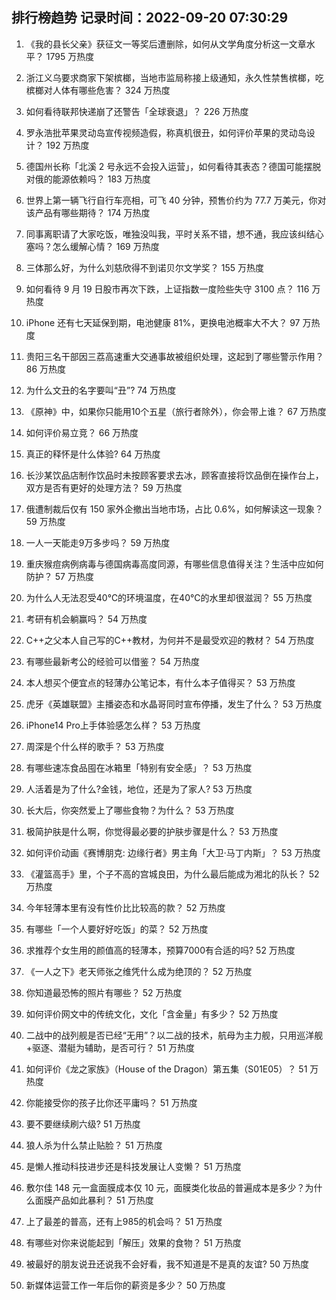 
## 排行榜趋势 记录时间：2022-09-20 07:30:29
  
  1. 《我的县长父亲》获征文一等奖后遭删除，如何从文学角度分析这一文章水平？ 1795 万热度
    
  2. 浙江义乌要求商家下架槟榔，当地市监局称接上级通知，永久性禁售槟榔，吃槟榔对人体有哪些危害？ 324 万热度
    
  3. 如何看待联邦快递崩了还警告「全球衰退」？ 226 万热度
    
  4. 罗永浩批苹果灵动岛宣传视频造假，称真机很丑，如何评价苹果的灵动岛设计？ 192 万热度
    
  5. 德国州长称「北溪 2 号永远不会投入运营」，如何看待其表态？德国可能摆脱对俄的能源依赖吗？ 183 万热度
    
  6. 世界上第一辆飞行自行车亮相，可飞 40 分钟，预售价约为 77.7 万美元，你对该产品有哪些期待？ 174 万热度
    
  7. 同事离职请了大家吃饭，唯独没叫我，平时关系不错，想不通，我应该纠结心塞吗？怎么缓解心情？ 169 万热度
    
  8. 三体那么好，为什么刘慈欣得不到诺贝尔文学奖？ 155 万热度
    
  9. 如何看待 9 月 19 日股市再次下跌，上证指数一度险些失守 3100 点？ 116 万热度
    
  10. iPhone 还有七天延保到期，电池健康 81%，更换电池概率大不大？ 97 万热度
    
  11. 贵阳三名干部因三荔高速重大交通事故被组织处理，这起到了哪些警示作用？ 86 万热度
    
  12. 为什么文丑的名字要叫“丑”? 74 万热度
    
  13. 《原神》中，如果你只能用10个五星（旅行者除外），你会带上谁？ 67 万热度
    
  14. 如何评价易立竞？ 66 万热度
    
  15. 真正的释怀是什么体验? 64 万热度
    
  16. 长沙某饮品店制作饮品时未按顾客要求去冰，顾客直接将饮品倒在操作台上，双方是否有更好的处理方法？ 59 万热度
    
  17. 俄遭制裁后仅有 150 家外企撤出当地市场，占比 0.6%，如何解读这一现象？ 59 万热度
    
  18. 一人一天能走9万多步吗？ 59 万热度
    
  19. 重庆猴痘病例病毒与德国病毒高度同源，有哪些信息值得关注？生活中应如何防护？ 57 万热度
    
  20. 为什么人无法忍受40℃的环境温度，在40℃的水里却很滋润？ 55 万热度
    
  21. 考研有机会躺赢吗？ 54 万热度
    
  22. C++之父本人自己写的C++教材，为何并不是最受欢迎的教材？ 54 万热度
    
  23. 有哪些最新考公的经验可以借鉴？ 54 万热度
    
  24. 本人想买个便宜点的轻薄办公笔记本，有什么本子值得买？ 53 万热度
    
  25. 虎牙《英雄联盟》主播姿态和水晶哥同时宣布停播，发生了什么？ 53 万热度
    
  26. iPhone14 Pro上手体验感怎么样？ 53 万热度
    
  27. 周深是个什么样的歌手？ 53 万热度
    
  28. 有哪些速冻食品囤在冰箱里「特别有安全感」？ 53 万热度
    
  29. 人活着是为了什么?金钱，地位，还是为了家人? 53 万热度
    
  30. 长大后，你突然爱上了哪些食物？为什么？ 53 万热度
    
  31. 极简护肤是什么啊，你觉得最必要的护肤步骤是什么？ 53 万热度
    
  32. 如何评价动画《赛博朋克: 边缘行者》男主角「大卫·马丁内斯」？ 53 万热度
    
  33. 《灌篮高手》里，个子不高的宫城良田，为什么最后能成为湘北的队长？ 52 万热度
    
  34. 今年轻薄本里有没有性价比比较高的款？ 52 万热度
    
  35. 有哪些「一个人要好好吃饭」的菜？ 52 万热度
    
  36. 求推荐个女生用的颜值高的轻薄本，预算7000有合适的吗? 52 万热度
    
  37. 《一人之下》老天师张之维凭什么成为绝顶的？ 52 万热度
    
  38. 你知道最恐怖的照片有哪些？ 52 万热度
    
  39. 如何评价网文中的传统文化，文化「含金量」有多少？ 52 万热度
    
  40. 二战中的战列舰是否已经“无用”？以二战的技术，航母为主力舰，只用巡洋舰+驱逐、潜艇为辅助，是否可行？ 51 万热度
    
  41. 如何评价《龙之家族》（House of the Dragon）第五集（S01E05）？ 51 万热度
    
  42. 你能接受你的孩子比你还平庸吗？ 51 万热度
    
  43. 要不要继续刷六级? 51 万热度
    
  44. 狼人杀为什么禁止贴脸？ 51 万热度
    
  45. 是懒人推动科技进步还是科技发展让人变懒？ 51 万热度
    
  46. 敷尔佳 148 元一盒面膜成本仅 10 元，面膜类化妆品的普遍成本是多少？为什么面膜产品如此暴利？ 51 万热度
    
  47. 上了最差的普高，还有上985的机会吗？ 51 万热度
    
  48. 有哪些对你来说能起到「解压」效果的食物？ 51 万热度
    
  49. 被最好的朋友说丑还说我不会好看，我不知道是不是真的友谊? 50 万热度
    
  50. 新媒体运营工作一年后你的薪资是多少？ 50 万热度
    